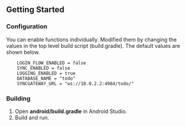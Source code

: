 ## Getting Started

### Configuration

You can enable functions individually.
Modified them by changing the values in the top level build script (build.gradle).
The default values are shown below.

```
    LOGIN_FLOW_ENABLED = false
    SYNC_ENABLED = false
    LOGGING_ENABLED = true
    DATABASE_NAME = "todo"
    SYNCGATEWAY_URL = "ws://10.0.2.2:4984/todo/"
```

### Building

1. Open **android/build.gradle** in Android Studio.
2. Build and run.
